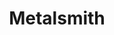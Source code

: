 ---
git: https://github.com/segmentio/metalsmith
logohandle: metalsmithio
sort: metalsmith
title: Metalsmith
website: https://metalsmith.io/
---
